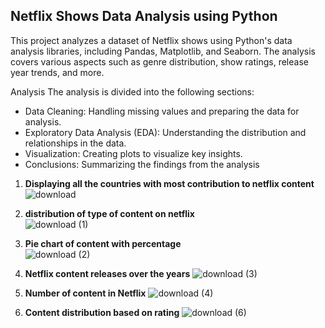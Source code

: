 ## Netflix Shows Data Analysis using Python

This project analyzes a dataset of Netflix shows using Python's data analysis libraries, including Pandas, Matplotlib, and Seaborn. The analysis covers various aspects such as genre distribution, show ratings, release year trends, and more.



Analysis
The analysis is divided into the following sections:

* Data Cleaning: Handling missing values and preparing the data for analysis.
* Exploratory Data Analysis (EDA): Understanding the distribution and relationships in the data.
* Visualization: Creating plots to visualize key insights.
* Conclusions: Summarizing the findings from the analysis

1. **Displaying all the countries with most contribution to netflix content**
![download](https://github.com/user-attachments/assets/f9ef528d-c43f-444f-a636-0163a8f6caa7)

2. **distribution of type of content on netflix**<br>
![download (1)](https://github.com/user-attachments/assets/3bc5ad87-bb65-458d-873c-bd88a0fc163b)

3. **Pie chart of content with percentage**<br>
![download (2)](https://github.com/user-attachments/assets/b3eae8e8-df16-4d42-80f8-ade30019a750)

4. **Netflix content releases over the years**
![download (3)](https://github.com/user-attachments/assets/0e9be08e-fda9-41d6-a8f7-aa93b0612212)

5. **Number of content in Netflix**
![download (4)](https://github.com/user-attachments/assets/ada4805e-1a58-41dd-9dc1-03861f30b8e4)

6. **Content distribution based on rating**
![download (6)](https://github.com/user-attachments/assets/eaaa3b32-b658-4ab5-9364-c269b6b6084d)






